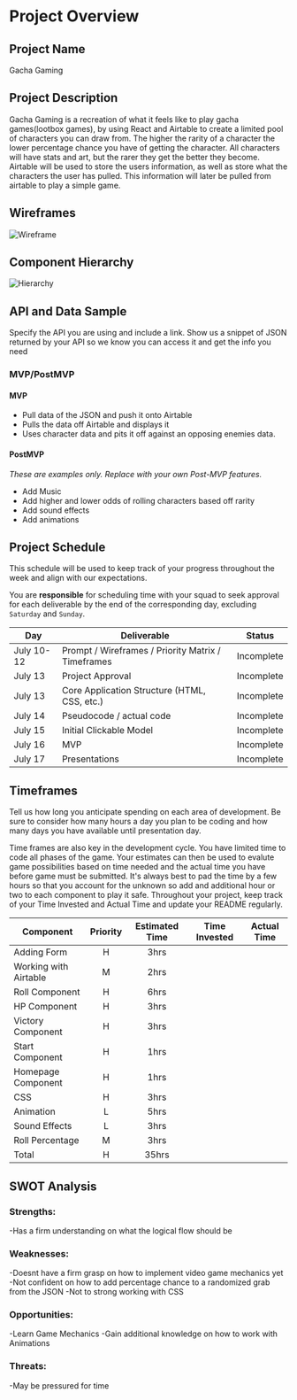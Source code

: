 # Project Overview

## Project Name

Gacha Gaming

## Project Description

Gacha Gaming is a recreation of what it feels like to play gacha games(lootbox games), by using React and Airtable to create a limited pool of characters you can draw from. The higher the rarity of a character the lower percentage chance you have of getting the character. All characters will have stats and art, but the rarer they get the better they become. Airtable will be used to store the users information, as well as store what the characters the user has pulled. This information will later be pulled from airtable to play a simple game.

## Wireframes

![Wireframe](https://i.imgur.com/4HuEB0i.jpg)

## Component Hierarchy
![Hierarchy](https://i.imgur.com/OMncdkh.jpg)

## API and Data Sample

Specify the API you are using and include a link. Show us a snippet of JSON returned by your API so we know you can access it and get the info you need

### MVP/PostMVP  

#### MVP 

- Pull data of the JSON and push it onto Airtable
- Pulls the data off Airtable and displays it
- Uses character data and pits it off against an opposing enemies data.

#### PostMVP  
*These are examples only. Replace with your own Post-MVP features.*

- Add Music
- Add higher and lower odds of rolling characters based off rarity
- Add sound effects
- Add animations

## Project Schedule

This schedule will be used to keep track of your progress throughout the week and align with our expectations.  

You are **responsible** for scheduling time with your squad to seek approval for each deliverable by the end of the corresponding day, excluding `Saturday` and `Sunday`.

|  Day | Deliverable | Status
|---|---| ---|
|July 10-12| Prompt / Wireframes / Priority Matrix / Timeframes | Incomplete
|July 13| Project Approval | Incomplete
|July 13| Core Application Structure (HTML, CSS, etc.) | Incomplete
|July 14| Pseudocode / actual code | Incomplete
|July 15| Initial Clickable Model  | Incomplete
|July 16| MVP | Incomplete
|July 17| Presentations | Incomplete

## Timeframes

Tell us how long you anticipate spending on each area of development. Be sure to consider how many hours a day you plan to be coding and how many days you have available until presentation day.

Time frames are also key in the development cycle.  You have limited time to code all phases of the game.  Your estimates can then be used to evalute game possibilities based on time needed and the actual time you have before game must be submitted. It's always best to pad the time by a few hours so that you account for the unknown so add and additional hour or two to each component to play it safe. Throughout your project, keep track of your Time Invested and Actual Time and update your README regularly.

| Component | Priority | Estimated Time | Time Invested | Actual Time |
| --- | :---: |  :---: | :---: | :---: |
| Adding Form | H | 3hrs| | |
| Working with Airtable | M | 2hrs|  |  |
| Roll Component | H | 6hrs|  |  |
| HP Component | H | 3hrs|  |  |
| Victory Component | H | 3hrs|  |  |
| Start Component | H | 1hrs|  |  |
| Homepage Component| H | 1hrs|  |  |
| CSS | H | 3hrs|  |  |
| Animation | L | 5hrs|  |  |
| Sound Effects | L | 3hrs|  |  |
| Roll Percentage | M | 3hrs| | |
| Total | H | 35hrs|  |  |

## SWOT Analysis

### Strengths: 
-Has a firm understanding on what the logical flow should be

### Weaknesses:
-Doesnt have a firm grasp on how to implement video game mechanics yet
-Not confident on how to add percentage chance to a randomized grab from the JSON
-Not to strong working with CSS

### Opportunities:
-Learn Game Mechanics
-Gain additional knowledge on how to work with Animations

### Threats:
-May be pressured for time